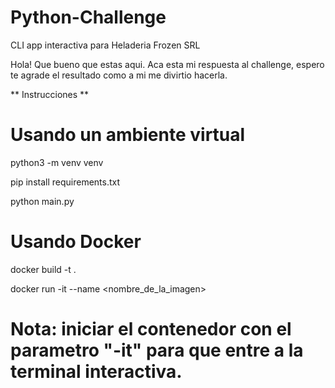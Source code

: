 # Python-Challenge
CLI app interactiva para Heladeria Frozen SRL

Hola! Que bueno que estas aqui. Aca esta mi respuesta al challenge, espero te agrade el resultado como a mi me divirtio hacerla.

** Instrucciones **

# Usando un ambiente virtual

python3 -m venv venv

pip install requirements.txt

python main.py

# Usando Docker

docker build -t <nombre-de-la-imagen> .

docker run -it --name <nombre-para-tu-contenedor> <nombre_de_la_imagen>

# Nota: iniciar el contenedor con el parametro "-it" para que entre a la terminal interactiva.
